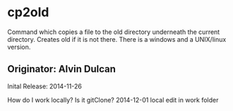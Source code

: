 cp2old
======

Command which copies a file to the old directory underneath the current directory.  Creates old if it is not there.
There is a windows and a UNIX/linux version.

Originator: Alvin Dulcan
-----------------
Inital Release: 2014-11-26

How do I work locally?  Is it gitClone?
2014-12-01 local edit in work folder

